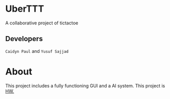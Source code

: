 # UberTTT
A collaborative project of tictactoe

## Developers

`Caidyn Paul` and `Yusuf Sajjad`

# About

This project includes a fully functioning GUI and a AI system.
This project is <u>HW.